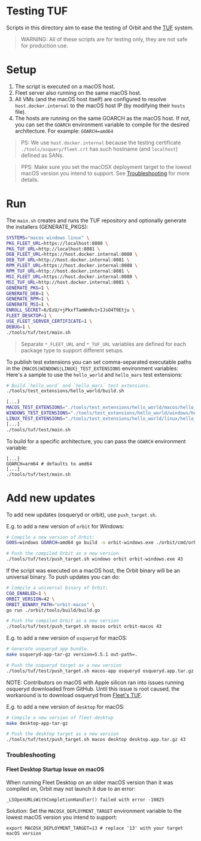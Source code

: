 # Testing TUF

Scripts in this directory aim to ease the testing of Orbit and the [TUF](https://theupdateframework.io/) system.

> WARNING: All of these scripts are for testing only, they are not safe for production use.

# Setup

1. The script is executed on a macOS host.
2. Fleet server also running on the same macOS host.
3. All VMs (and the macOS host itself) are configured to resolve `host.docker.internal` to the macOS host IP (by modifying their `hosts` file).
4. The hosts are running on the same GOARCH as the macOS host. If not, you can set the `GOARCH` environment variable to compile for the desired architecture. For example: `GOARCH=amd64`

> PS: We use `host.docker.internal` because the testing certificate `./tools/osquery/fleet.crt`
> has such hostname (and `localhost`) defined as SANs.

> PPS: Make sure you set the macOSX deployment target to the lowest macOS version you intend to support. See [Troubleshooting](#troubleshooting) for more details.

# Run

The `main.sh` creates and runs the TUF repository and optionally generate the installers (GENERATE_PKGS):
```sh
SYSTEMS="macos windows linux" \
PKG_FLEET_URL=https://localhost:8080 \
PKG_TUF_URL=http://localhost:8081 \
DEB_FLEET_URL=https://host.docker.internal:8080 \
DEB_TUF_URL=http://host.docker.internal:8081 \
RPM_FLEET_URL=https://host.docker.internal:8080 \
RPM_TUF_URL=http://host.docker.internal:8081 \
MSI_FLEET_URL=https://host.docker.internal:8080 \
MSI_TUF_URL=http://host.docker.internal:8081 \
GENERATE_PKG=1 \
GENERATE_DEB=1 \
GENERATE_RPM=1 \
GENERATE_MSI=1 \
ENROLL_SECRET=6/EzU/+jPkxfTamWnRv1+IJsO4T9Etju \
FLEET_DESKTOP=1 \
USE_FLEET_SERVER_CERTIFICATE=1 \
DEBUG=1 \
./tools/tuf/test/main.sh
```

> Separate `*_FLEET_URL` and `*_TUF_URL` variables are defined for each package type to support different setups.

To publish test extensions you can set comma-separated executable paths in the `{MACOS|WINDOWS|LINUX}_TEST_EXTENSIONS` environment variables:
Here's a sample to use the `hello_world` and `hello_mars` test extensions:
```sh
# Build `hello_word` and `hello_mars` test extensions.
./tools/test_extensions/hello_world/build.sh

[...]
MACOS_TEST_EXTENSIONS="./tools/test_extensions/hello_world/macos/hello_world_macos.ext,./tools/test_extensions/hello_world/macos/hello_mars_macos.ext" \
WINDOWS_TEST_EXTENSIONS="./tools/test_extensions/hello_world/windows/hello_world_windows.ext.exe,./tools/test_extensions/hello_world/windows/hello_mars_windows.ext.exe" \
LINUX_TEST_EXTENSIONS="./tools/test_extensions/hello_world/linux/hello_world_linux.ext,./tools/test_extensions/hello_world/linux/hello_mars_linux.ext" \
[...]
./tools/tuf/test/main.sh
```

To build for a specific architecture, you can pass the `GOARCH` environment variable:
``` shell
[...]
GOARCH=arm64 # defaults to amd64
[...]
./tools/tuf/test/main.sh
```

# Add new updates

To add new updates (osqueryd or orbit), use `push_target.sh`.

E.g. to add a new version of `orbit` for Windows:
```sh
# Compile a new version of Orbit:
GOOS=windows GOARCH=amd64 go build -o orbit-windows.exe ./orbit/cmd/orbit

# Push the compiled Orbit as a new version
./tools/tuf/test/push_target.sh windows orbit orbit-windows.exe 43
```

If the script was executed on a macOS host, the Orbit binary will be an universal binary. To push updates you can do:

```sh
# Compile a universal binary of Orbit:
CGO_ENABLED=1 \
ORBIT_VERSION=42 \
ORBIT_BINARY_PATH="orbit-macos" \
go run ./orbit/tools/build/build.go

# Push the compiled Orbit as a new version
./tools/tuf/test/push_target.sh macos orbit orbit-macos 43
```

E.g. to add a new version of `osqueryd` for macOS:
```sh
# Generate osqueryd app bundle.
make osqueryd-app-tar-gz version=5.5.1 out-path=.

# Push the osqueryd target as a new version
./tools/tuf/test/push_target.sh macos-app osqueryd osqueryd.app.tar.gz 5.5.1
```
NOTE: Contributors on macOS with Apple silicon ran into issues running osqueryd downloaded from GitHub. Until this issue is root caused, the workaround is to download osqueryd from [Fleet's TUF](https://tuf.fleetctl.com/).

E.g. to add a new version of `desktop` for macOS:
```sh
# Compile a new version of fleet-desktop
make desktop-app-tar-gz

# Push the desktop target as a new version
./tools/tuf/test/push_target.sh macos desktop desktop.app.tar.gz 43
```

### Troubleshooting

#### Fleet Desktop Startup Issue on macOS

When running Fleet Desktop on an older macOS version than it was compiled on, Orbit may not launch it due to an error:

```
_LSOpenURLsWithCompletionHandler() failed with error -10825
```

Solution: Set the `MACOSX_DEPLOYMENT_TARGET` environment variable to the lowest macOS version you intend to support:

```
export MACOSX_DEPLOYMENT_TARGET=13 # replace '13' with your target macOS version
```
